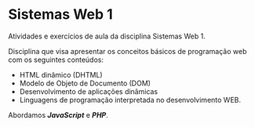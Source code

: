 # Sistemas Web 1

Atividades e exercícios de aula da disciplina Sistemas Web 1.

Disciplina que visa apresentar os conceitos básicos de programação web com os seguintes conteúdos:

* HTML dinâmico (DHTML)
* Modelo de Objeto de Documento (DOM)
* Desenvolvimento de aplicações dinâmicas
* Linguagens de programação interpretada no desenvolvimento WEB.

Abordamos ***JavaScript*** e ***PHP***.